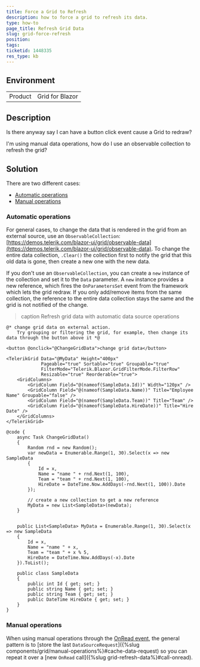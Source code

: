 ```yaml
---
title: Force a Grid to Refresh
description: how to force a grid to refresh its data.
type: how-to
page_title: Refresh Grid Data
slug: grid-force-refresh
position: 
tags: 
ticketid: 1448335
res_type: kb
---
```


## Environment
<table>
	<tbody>
		<tr>
			<td>Product</td>
			<td>Grid for Blazor</td>
		</tr>
	</tbody>
</table>


## Description

Is there anyway say I can have a button click event cause a Grid to redraw? 

I'm using manual data operations, how do I use an observable collection to refresh the grid?

## Solution

There are two different cases:

* [Automatic operations](#automatic-operations)
* [Manual operations](#manual-operations)

### Automatic operations

For general cases, to change the data that is rendered in the grid from an external source, use an `ObservableCollection`: [https://demos.telerik.com/blazor-ui/grid/observable-data](https://demos.telerik.com/blazor-ui/grid/observable-data). To change the entire data collection, `.Clear()` the collection first to notify the grid that this old data is gone, then create a new one with the new data.

If you don't use an `ObservableCollection`, you can create a `new` instance of the collection and set it to the `Data` parameter. A `new` instance provides a new reference, which fires the `OnParametersSet` event from the framework which lets the grid redraw. If you only add/remove items from the same collection, the reference to the entire data collection stays the same and the grid is not notified of the change.

>caption Refresh grid data with automatic data source operations


````CSHTML
@* change grid data on external action. 
    Try grouping or filtering the grid, for example, then change its data through the button above it *@

<button @onclick="@ChangeGridData">change grid data</button>

<TelerikGrid Data="@MyData" Height="400px"
             Pageable="true" Sortable="true" Groupable="true"
             FilterMode="Telerik.Blazor.GridFilterMode.FilterRow"
             Resizable="true" Reorderable="true">
    <GridColumns>
        <GridColumn Field="@(nameof(SampleData.Id))" Width="120px" />
        <GridColumn Field="@(nameof(SampleData.Name))" Title="Employee Name" Groupable="false" />
        <GridColumn Field="@(nameof(SampleData.Team))" Title="Team" />
        <GridColumn Field="@(nameof(SampleData.HireDate))" Title="Hire Date" />
    </GridColumns>
</TelerikGrid>

@code {
    async Task ChangeGridData()
    {
        Random rnd = new Random();
        var newData = Enumerable.Range(1, 30).Select(x => new SampleData
        {
            Id = x,
            Name = "name " + rnd.Next(1, 100),
            Team = "team " + rnd.Next(1, 100),
            HireDate = DateTime.Now.AddDays(-rnd.Next(1, 100)).Date
        });

        // create a new collection to get a new reference
        MyData = new List<SampleData>(newData);
    }
    

    public List<SampleData> MyData = Enumerable.Range(1, 30).Select(x => new SampleData
    {
        Id = x,
        Name = "name " + x,
        Team = "team " + x % 5,
        HireDate = DateTime.Now.AddDays(-x).Date
    }).ToList();

    public class SampleData
    {
        public int Id { get; set; }
        public string Name { get; set; }
        public string Team { get; set; }
        public DateTime HireDate { get; set; }
    }
}
````

### Manual operations

When using manual operations through the [OnRead event](https://docs.telerik.com/blazor-ui/components/grid/manual-operations), the general pattern is to [store the last `DataSourceRequest`]({%slug components/grid/manual-operations%}#cache-data-request) so you can repeat it over a [new `OnRead` call]({%slug grid-refresh-data%}#call-onread).
